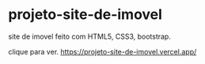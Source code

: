 # projeto-site-de-imovel
site de imovel feito com HTML5, CSS3, bootstrap.

clique para ver.
https://projeto-site-de-imovel.vercel.app/
